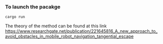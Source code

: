 ### To launch the pacakge
`cargo run`

The theory of the method can be found at this link  
https://www.researchgate.net/publication/221645816_A_new_approach_to_avoid_obstacles_in_mobile_robot_navigation_tangential_escape